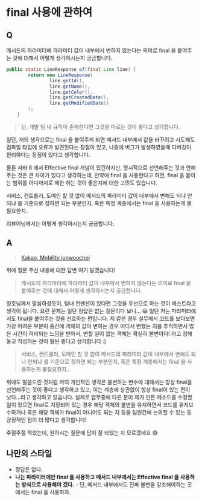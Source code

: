 # final 사용에 관하여

## Q

메서드의 파라미터에 파라미터 값이 내부에서 변하지 않는다는 의미로 final 을 붙여주는 것에 대해서 어떻게 생각하시는지 궁금합니다.

```java
public static LineResponse of(final Line line) {
        return new LineResponse(
                line.getId(),
                line.getName(),
                line.getColor(),
                line.getCreatedDate(),
                line.getModifiedDate()
        );
    }
```

> 단, 개발 팀 내 규칙이 존재한다면 그것을 따르는 것이 좋다고 생각합니다.

일단, 저의 생각으로는 final 을 붙여주게 되면 메서드 내부에서 값을 바꾸려고 시도해도 컴파일 타임에 오류가 발견된다는 장점이 있고, 나중에 버그가 발생하였을때 디버깅이 편리하다는 장점이 있다고 생각합니다.

물론 자바 8 에서 Effective final 개념이 있긴하지만, 명시적으로 선언해주는 것과 안해주는 것은 큰 차이가 있다고 생각하는데, 만약에 final 을 사용한다고 하면, final 을 붙이는 범위를 어디까지로 제한 하는 것이 좋은지에 대한 고민도 있습니다.

서비스, 컨트롤러, 도메인 할 것 없이 메서드의 파라미터 값이 내부에서 변해도 되냐 안되냐 를 기준으로 정하면 되는 부분인지, 혹은 특정 계층에서는 final 을 사용하는게 불필요한지..

리뷰어님께서는 어떻게 생각하시는지 궁금합니다.

## A

> [Kakao. Mobility junwoochoi](https://github.com/junwoochoi)

위에 질문 주신 내용에 대한 답변 여기 달겠습니다!

> 메서드의 파라미터에 파라미터 값이 내부에서 변하지 않는다는 의미로 final 을 붙여주는 것에 대해서 어떻게 생각하시는지 궁금합니다.

정호님께서 말씀하셨듯이, 팀내 컨벤션이 있다면 그것을 우선으로 하는 것이 베스트라고 생각이 됩니다. 요런 문제는 일단 정답은 없는 질문이다 보니... 😃
일단 저는 파라미터에서도 final을 붙여주는 것을 선호하는 편입니다.
저 같은 경우 실무에서 코드를 보다보면 가장 어려운 부분이 중간에 객체의 값이 변하는 경우 어디서 변했는 지를 추적하면서 많은 시간이 허비되는 느낌을 받아서, 변할 일이 없는 객체는 확실히 불변이다! 라고 정해놓고 작성하는 것이 훨씬 좋다고 생각합니다 :)

> 서비스, 컨트롤러, 도메인 할 것 없이 메서드의 파라미터 값이 내부에서 변해도 되냐 안되냐 를 기준으로 정하면 되는 부분인지, 혹은 특정 계층에서는 final 을 사용하는게 불필요한지..

위에도 말씀드린 것처럼 저의 개인적인 생각은 불변하는 변수에 대해서는 항상 final을 선언해주는 것이 좋다고 생각하고 있고, 이는 계층에 상관없이 항상 final이 있는 편이 낫다...라고 생각하고 있습니다. 실제로 업무중에 다른 분이 제가 만든 메소드를 수정할 일이 있으면 final로 지정되어 있는 경우 해당 객체의 불변을 유지하면서 코드를 유지보수하거나 혹은 해당 객체가 final이 아니어도 되는 지 등을 팀원간에 논의할 수 있는 등 긍정적인 점이 더 많다고 생각합니다!

주절주절 적었는데, 원하시는 질문에 답이 잘 되었는 지 모르겠네요 😅

## 나만의 스타일

- 정답은 없다.
- __나는 파라미터에만 final 을 사용하고 메서드 내부에서는 Effective final 을 사용하는 방식으로 사용해야 겠다.__
        - 단, 메서드 내부에서도 진짜 불변을 강조해야하는 곳에서는 final 을 사용하자.
